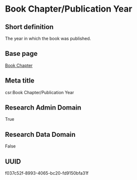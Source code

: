 # Book Chapter/Publication Year
## Short definition
The year in which the book was published.
## Base page
[Book Chapter](../../Objects/Book%20Chapter.md)
## Meta title
csr:Book Chapter/Publication Year
## Research Admin Domain
True
## Research Data Domain
False
## UUID
f037c52f-8993-4065-bc20-fd9150bfa31f
